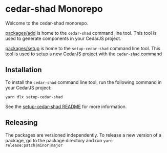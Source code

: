 # cedar-shad Monorepo

Welcome to the cedar-shad monorepo.

[packages/add](packages/add) is home to the `cedar-shad` command line tool. This
tool is used to generate components in your CedarJS project.

[packages/setup](packages/setup) is home to the `setup-cedar-shad` command line
tool. This tool is used to setup a new CedarJS project with the `cedar-shad`
command

## Installation

To install the `cedar-shad` command line tool, run the following command in your
CedarJS project:

```
yarn dlx setup-cedar-shad
```

See the [setup-cedar-shad README](packages/setup/README.md) for more information.

## Releasing

The packages are versioned independently. To release a new version of a package,
go to the package directory and run `yarn release:patch|minor|major`
